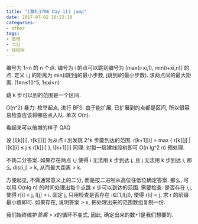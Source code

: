 ```yaml
---
title: "[雅礼1706 Day 11] jump"
date: 2017-07-02 16:22:10
categories:
- other
tags:
- 倍增
- 二分
- 线段树
---
```

编号为 1~n 的 n 个点. 编号为 i 的点可以跳到编号为 [max(i-xi,1), min(i+xi,n)] 的点. 定义 i,j 的距离为 min(i跳到j的最小步数, j跳到i的最小步数). 求两点间的最大距离. (1&le;n&le;10^5, 1&le;xi&lt;n)
<!--more-->
跳 k 步可以到的范围是一个区间.

O(n^2) 暴力: 枚举起点, 进行 BFS. 由于能扩展, 已扩展到的点都是区间, 所以很容易检查应该将哪些点入队. 单次 O(n).

看起来可以倍增的样子 QAQ

设 [l[k][i], r[k][i]] 为从点 i 出发跳 2^k 步能到达的范围. r[k+1][i] = max { r[k][j] | l[k][i] &le; j &le; r[k][i] }, l[k+1][i] 同理. 对每一层建线段树即可 O(n lg^2 n) 预处理.

不妨二分答案. 如果存在两点 i,j 使得 i 无法用 k 步到达 j, 且 j 无法用 k 步到达 i, 那么 dis(i,j) > k, 从而最大距离 > k.

方便起见, 不做通常意义上的二分, 而是按二进制从高位往低位确定答案. 那么, 可以用 O(nlg n) 的时间处理出每个点跳 x 步可以到达的范围. 需要检查: 是否存在 i,j, 使得 r[i] < j, l[j] > i. 固定 j, 只用检查是否存在 i∈[1,l[j]), 使得 r[i] < j. 求 r 的前缀最小值即可. 如果存在, 说明答案 > x, 把处理出来的范围数组复制一份.

我们始终维护*答案 > x*的循环不变式, 因此, 确定出来的数+1是我们想要的.

